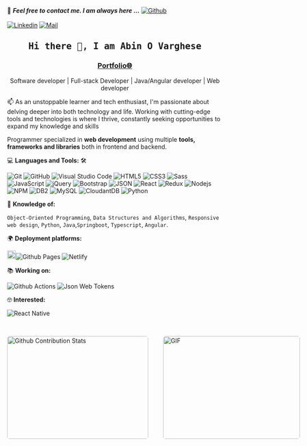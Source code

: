 <!--

## Complete list of github markdown emoji markup
https://gist.github.com/rxaviers/7360908

## technologies Icons 
https://simpleicons.org/

-->
📝 ***Feel free to contact me. I am always here ...***  [![Github](https://img.shields.io/github/followers/abinovarghese?label=Follow%20Me&style=social)](https://github.com/abinovarghese)
<br>
<br>
[![Linkedin](https://img.shields.io/badge/LinkedIn-abinovarghese-blue?logo=Linkedin&logoColor=blue&labelColor=black)](https://www.linkedin.com/in/abinovarghese/)
[![Mail](https://img.shields.io/badge/Gmail-abinovarghese@gmail.com-blue?logo=Gmail&logoColor=blue&labelColor=black)](mailto:abinovarghese@gmail.com)
<br>

<!-- [![HitCount](http://hits.dwyl.com/Ahmad-Sawalqeh/Ahmad-Sawalqeh.svg)](http://hits.dwyl.com/Ahmad-Sawalqeh/Ahmad-Sawalqeh) -->

<h2 align='center'><samp><strong>Hi there 👋, I am Abin O Varghese</strong></samp></h2>
<h3 align='center'><strong><a href="https://abinovarghese.github.io/" target="_blank">Portfolio🌐</a></strong></h3>
<p align='center'>Software developer | Full-stack Developer | Java/Angular developer | Web developer</p>

<p align='left'> 📫 As an unstoppable learner and tech enthusiast, I'm passionate about delving deeper into both technology and life. Working with cutting-edge tools and technologies is where I thrive, constantly seeking opportunities to expand my knowledge and skills</p>

Programmer specialized in **web development** using multiple **tools, frameworks and libraries** both in frontend and backend.

💻 **Languages and Tools:** 🛠️<br>

![Git](https://img.shields.io/badge/-Git-000000?style=flat&logo=git&logoColor=F05032&labelColor=ffffff)
![GitHub](https://img.shields.io/badge/-GitHub-000000?style=flat&logo=github&logoColor=000000&labelColor=ffffff)
![Visual Studio Code](https://img.shields.io/badge/-VSCode-000000?style=flat&logo=visual-studio-code&labelColor=007ACC)
![HTML5](https://img.shields.io/badge/-HTML5-000000?style=flat&logo=html5&logoColor=ffffff&labelColor=E34F26)
![CSS3](https://img.shields.io/badge/-CSS3-000000?style=flat&logo=css3&logoColor=ffffff&labelColor=1572B6) 
![Sass](https://img.shields.io/badge/-Sass-000000?style=flat&logo=sass&logoColor=ffffff&labelColor=%23CC6699)
![JavaScript](https://img.shields.io/badge/-JavaScript-000000?style=flat&logo=javascript)
![jQuery](https://img.shields.io/badge/-jQuery-000000?style=flat&logo=jQuery&logoColor=0769AD&labelColor=ffffff)
![Bootstrap](https://img.shields.io/badge/-Bootstrap-000000?style=flat&logo=bootstrap&logoColor=ffffff&labelColor=563D7C)
![JSON](https://img.shields.io/badge/-JSON-000000?style=flat&logo=JSON&logoColor=000000&labelColor=ffffff)
![React](https://img.shields.io/badge/-React-000000?style=flat&logo=react)
![Redux](https://img.shields.io/badge/-Redux-000000?style=flat&logo=redux&logoColor=764ABC&labelColor=ffffff)
![Nodejs](https://img.shields.io/badge/-Nodejs-000000?style=flat&logo=Node.js)
![NPM](https://img.shields.io/badge/-npm-000000?style=flat&logo=npm&labelColor=ffffff)
![DB2](https://img.shields.io/badge/-PostgreSQL-000000?style=flat&logo=db2&logoColor=ffffff&labelColor=336791)
![MySQL](https://img.shields.io/badge/-MySQL-000000?style=flat&logo=mysql&labelColor=ffffff)
![CloudantDB](https://img.shields.io/badge/-CloudantDB-000000?style=flat&logo=apachecouchdb&labelColor=ffffff)
![Python](https://img.shields.io/badge/-Python-000000?style=flat&logo=python&labelColor=ffffff)


🧐 **Knowledge of:**<br>

`Object-Oriented Programming`, `Data Structures and Algorithms`, `Responsive web design`, `Python`, `Java`,`Springboot`, `Typescript`, `Angular`.


🌍 **Deployment platforms:**<br>

<img alt="Github Pages" width="20px" height="20px" src="https://techcrunch.com/wp-content/uploads/2010/07/github-logo.png" />![Github Pages](https://img.shields.io/badge/-Github%20Pages-000000?style=flat&logo=github-pages) ![Netlify](https://img.shields.io/badge/-Netlify-000000?style=flat&logo=netlify&labelColor=000000)


📚 **Working on:** <br>

![Github Actions](https://img.shields.io/badge/-Github%20Actions-000000?style=flat&logo=github-actions&logoColor=2088FF&labelColor=ffffff)
![Json Web Tokens](https://img.shields.io/badge/-Json%20Web%20Tokens-000000?style=flat&logo=json-web-tokens&logoColor=ffffff&labelColor=000000)


🤓 **Interested:** <br>

![React Native](https://img.shields.io/badge/-React%20Native-000000?style=flat&logo=react&labelColor=000000)


<!-- ✅  **GitHub Extra Pins**

[![ReadMe Card](https://github-readme-stats.vercel.app/api/pin/?username=ahmad-sawalqeh&repo=my_resume)](https://github.com/ahmad-sawalqeh/my_resume) -->

</br>
<p style="display: flex; justify-contect: space-between;">
<img style="border-radius: 5px; margin-bottom: 5px" alt="Github Contribution Stats" width="330px" height="240px" src="https://github-contribution-stats.vercel.app/api/?username=abinovarghese" />
<img style="border-radius: 5px; margin: 0 0 5px 35px;" alt="GIF" width="320px" height="240px" src="https://miro.medium.com/max/875/1*Urc28sbnORGOW5oyohQ06g.gif" />
</p>
